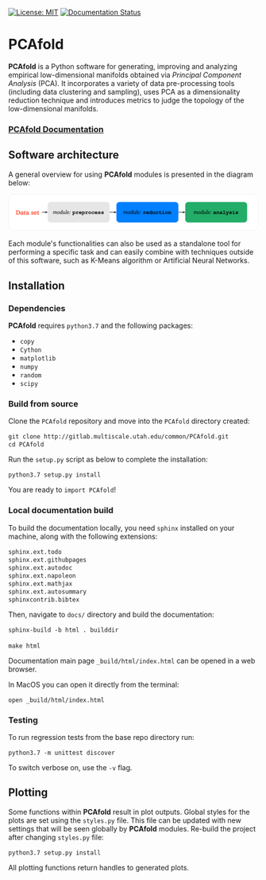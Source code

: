 [![License: MIT](https://img.shields.io/badge/License-MIT-yellow.svg)](https://opensource.org/licenses/MIT)
[![Documentation Status](https://readthedocs.org/projects/pcafold/badge/?version=latest)](https://pcafold.readthedocs.io/en/latest/?badge=latest)

# PCAfold

**PCAfold** is a Python software for generating, improving and analyzing empirical
low-dimensional manifolds obtained via *Principal Component Analysis* (PCA).
It incorporates a variety of data pre-processing tools (including data clustering
and sampling), uses PCA as a dimensionality reduction technique and introduces
metrics to judge the topology of the low-dimensional manifolds.

### [PCAfold Documentation](https://pcafold.readthedocs.io/en/latest/)

## Software architecture

A general overview for using **PCAfold** modules is presented in the diagram
below:

![Screenshot](docs/images/PCAfold-diagram.png)

Each module's functionalities can also be used as a standalone tool for
performing a specific task and can easily combine with techniques outside of
this software, such as K-Means algorithm or Artificial Neural Networks.

## Installation

### Dependencies

**PCAfold** requires `python3.7` and the following packages:

- `copy`
- `Cython`
- `matplotlib`
- `numpy`
- `random`
- `scipy`

### Build from source

Clone the `PCAfold` repository and move into the `PCAfold` directory created:

```
git clone http://gitlab.multiscale.utah.edu/common/PCAfold.git
cd PCAfold
```

Run the `setup.py` script as below to complete the installation:

```
python3.7 setup.py install
```

You are ready to `import PCAfold`!

### Local documentation build

To build the documentation locally, you need `sphinx` installed on your machine,
along with the following extensions:

```
sphinx.ext.todo
sphinx.ext.githubpages
sphinx.ext.autodoc
sphinx.ext.napoleon
sphinx.ext.mathjax
sphinx.ext.autosummary
sphinxcontrib.bibtex
```

Then, navigate to `docs/` directory and build the documentation:

```
sphinx-build -b html . builddir

make html
```

Documentation main page `_build/html/index.html` can be opened in a web browser.

In MacOS you can open it directly from the terminal:

```
open _build/html/index.html
```

### Testing

To run regression tests from the base repo directory run:

```
python3.7 -m unittest discover
```

To switch verbose on, use the `-v` flag.

## Plotting

Some functions within **PCAfold** result in plot outputs. Global styles for the
plots are set using the `styles.py` file. This file can be updated with new
settings that will be seen globally by **PCAfold** modules. Re-build the project
after changing `styles.py` file:

```
python3.7 setup.py install
```

All plotting functions return handles to generated plots.
